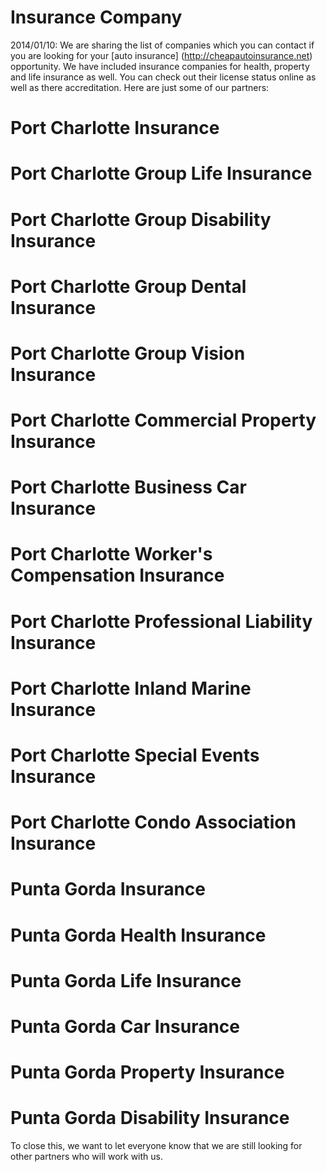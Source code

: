 Insurance Company
============

2014/01/10: We are sharing the list of companies which you can contact if you are looking for your [auto insurance] (http://cheapautoinsurance.net) opportunity. We have included insurance companies for health, property and life insurance as well. You can check out their license status online as well as there accreditation. Here are just some of our partners:

# Port Charlotte Insurance
# Port Charlotte Group Life Insurance
# Port Charlotte Group Disability Insurance
# Port Charlotte Group Dental Insurance
# Port Charlotte Group Vision Insurance
# Port Charlotte Commercial Property Insurance
# Port Charlotte Business Car Insurance
# Port Charlotte Worker's Compensation Insurance
# Port Charlotte Professional Liability Insurance
# Port Charlotte Inland Marine Insurance
# Port Charlotte Special Events Insurance
# Port Charlotte Condo Association Insurance
# Punta Gorda Insurance
# Punta Gorda Health Insurance
# Punta Gorda Life Insurance
# Punta Gorda Car Insurance
# Punta Gorda Property Insurance
# Punta Gorda Disability Insurance

To close this, we want to let everyone know that we are still looking for other partners who will work with us.
